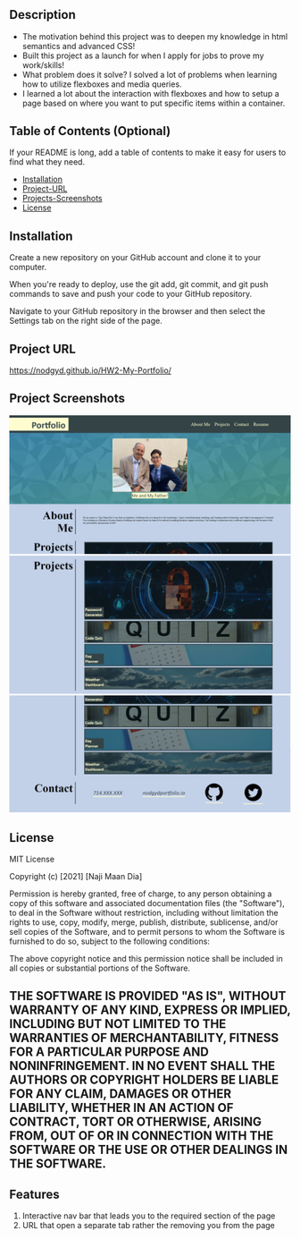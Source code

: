 # <Your-Project-Title>

## Description
- The motivation behind this project was to deepen my knowledge in html semantics and advanced CSS!
- Built this project as a launch for when I apply for jobs to prove my work/skills!
- What problem does it solve? I solved a lot of problems when learning how to utilize flexboxes and media queries.
- I learned a lot about the interaction with flexboxes and how to setup a page based on where you want to put specific items within a container. 

## Table of Contents (Optional)
If your README is long, add a table of contents to make it easy for users to find what they need.
- [Installation](#installation)
- [Project-URL](#Project-URL)
- [Projects-Screenshots](#Project-Screenshots)
- [License](#license)

## Installation
Create a new repository on your GitHub account and clone it to your computer.

When you're ready to deploy, use the git add, git commit, and git push commands to save and push your code to your GitHub repository.

Navigate to your GitHub repository in the browser and then select the Settings tab on the right side of the page.

## Project URL
https://nodgyd.github.io/HW2-My-Portfolio/

## Project Screenshots
![project screenshot 1](./Assets/Images/ProjectScreenshots/screenshot1.png)   
![[project screenshot 2]](./Assets/Images/ProjectScreenshots/screenshot2.jpg)
![project screenshot 3](./Assets/Images/ProjectScreenshots/screenshot3.png)


## License
MIT License

Copyright (c) [2021] [Naji Maan Dia]

Permission is hereby granted, free of charge, to any person obtaining a copy
of this software and associated documentation files (the "Software"), to deal
in the Software without restriction, including without limitation the rights
to use, copy, modify, merge, publish, distribute, sublicense, and/or sell
copies of the Software, and to permit persons to whom the Software is
furnished to do so, subject to the following conditions:

The above copyright notice and this permission notice shall be included in all
copies or substantial portions of the Software.

THE SOFTWARE IS PROVIDED "AS IS", WITHOUT WARRANTY OF ANY KIND, EXPRESS OR
IMPLIED, INCLUDING BUT NOT LIMITED TO THE WARRANTIES OF MERCHANTABILITY,
FITNESS FOR A PARTICULAR PURPOSE AND NONINFRINGEMENT. IN NO EVENT SHALL THE
AUTHORS OR COPYRIGHT HOLDERS BE LIABLE FOR ANY CLAIM, DAMAGES OR OTHER
LIABILITY, WHETHER IN AN ACTION OF CONTRACT, TORT OR OTHERWISE, ARISING FROM,
OUT OF OR IN CONNECTION WITH THE SOFTWARE OR THE USE OR OTHER DEALINGS IN THE
SOFTWARE.
---


## Features
1. Interactive nav bar that leads you to the required section of the page
2. URL that open a separate tab rather the removing you from the page

